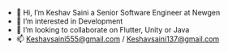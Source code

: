 - 👋 Hi, I’m Keshav Saini a Senior Software Engineer at Newgen
- 👀 I’m interested in Development
- 💞️ I’m looking to collaborate on Flutter, Unity or Java
- 📫 Keshavsaini555@gmail.com / Keshavsaini137@gmail.com

<!---
Keshavsaini137/Keshavsaini137 is a ✨ special ✨ repository because its `README.md` (this file) appears on your GitHub profile.
You can click the Preview link to take a look at your changes.
--->

